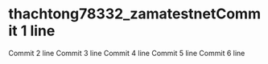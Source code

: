 # thachtong78332_zamatestnetCommit 1 line
Commit 2 line
Commit 3 line
Commit 4 line
Commit 5 line
Commit 6 line

